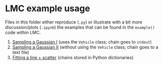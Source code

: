 # LMC example usage

Files in this folder either reproduce (`.py`) or illustrate with a bit more discussion/plots (`.ipynb`) the examples that can be found in the `example()` code within LMC.

1. [Sampling a Gaussian I](simple_hoodClosed.py) (uses the `Vehicle` class; chain goes to `stdout`)
2. [Sampling a Gaussian II](simple_hoodOpen.py) (without using the `Vehicle` class; chain goes to a text file)
3. [Fitting a line + scatter](line.ipynb) (chains stored in Python dictionaries)
